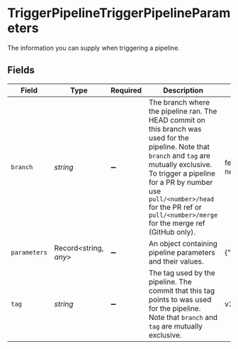 # TriggerPipelineTriggerPipelineParameters

The information you can supply when triggering a pipeline.


## Fields

| Field                                                                                                                                                                                                                                                                                        | Type                                                                                                                                                                                                                                                                                         | Required                                                                                                                                                                                                                                                                                     | Description                                                                                                                                                                                                                                                                                  | Example                                                                                                                                                                                                                                                                                      |
| -------------------------------------------------------------------------------------------------------------------------------------------------------------------------------------------------------------------------------------------------------------------------------------------- | -------------------------------------------------------------------------------------------------------------------------------------------------------------------------------------------------------------------------------------------------------------------------------------------- | -------------------------------------------------------------------------------------------------------------------------------------------------------------------------------------------------------------------------------------------------------------------------------------------- | -------------------------------------------------------------------------------------------------------------------------------------------------------------------------------------------------------------------------------------------------------------------------------------------- | -------------------------------------------------------------------------------------------------------------------------------------------------------------------------------------------------------------------------------------------------------------------------------------------- |
| `branch`                                                                                                                                                                                                                                                                                     | *string*                                                                                                                                                                                                                                                                                     | :heavy_minus_sign:                                                                                                                                                                                                                                                                           | The branch where the pipeline ran. The HEAD commit on this branch was used for the pipeline. Note that `branch` and `tag` are mutually exclusive. To trigger a pipeline for a PR by number use `pull/<number>/head` for the PR ref or `pull/<number>/merge` for the merge ref (GitHub only). | feature/design-new-api                                                                                                                                                                                                                                                                       |
| `parameters`                                                                                                                                                                                                                                                                                 | Record<string, *any*>                                                                                                                                                                                                                                                                        | :heavy_minus_sign:                                                                                                                                                                                                                                                                           | An object containing pipeline parameters and their values.                                                                                                                                                                                                                                   | {"deploy_prod":true}                                                                                                                                                                                                                                                                         |
| `tag`                                                                                                                                                                                                                                                                                        | *string*                                                                                                                                                                                                                                                                                     | :heavy_minus_sign:                                                                                                                                                                                                                                                                           | The tag used by the pipeline. The commit that this tag points to was used for the pipeline. Note that `branch` and `tag` are mutually exclusive.                                                                                                                                             | v3.1.4159                                                                                                                                                                                                                                                                                    |